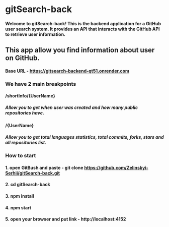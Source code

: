 # gitSearch-back

#### Welcome to gitSearch-back! This is the backend application for a GitHub user search system. It provides an API that interacts with the GitHub API to retrieve user information.

## This app allow you find information about user on GitHub.

#### Base URL - https://gitsearch-backend-qt51.onrender.com

### We have 2 main breakpoints

#### /shortInfo/{UserName}
##### Allow you to get when user was created and how many public repositories have.

#### /{UserName}
##### Allow you to get total languages statistics, total commits, forks, stars and all repositories list.

### How to start

#### 1. open GitBush and paste - git clone https://github.com/Zelinskyi-Serhii/gitSearch-back.git
#### 2. cd gitSearch-back
#### 3. npm install
#### 4. npm start
#### 5. open your browser and put link - http://localhost:4152
